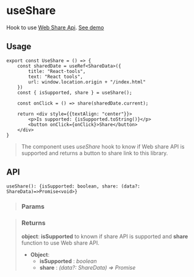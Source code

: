 # useShare
Hook to use [Web Share Api](https://developer.mozilla.org/en-US/docs/Web/API/Web_Share_API). [See demo](https://ndriadev.github.io/react-tools/#/hooks/api-dom/useShare)

## Usage

```tsx
export const UseShare = () => {
	const sharedDate = useRef<ShareData>({
		title: "React-tools",
		text: "React tools",
		url: window.location.origin + "/index.html"
	})
	const { isSupported, share } = useShare();

	const onClick = () => share(sharedDate.current);

	return <div style={{textAlign: "center"}}>
		<p>Is supported: {isSupported.toString()}</p>
		<button onClick={onClick}>Share</button>
	</div>
}
```

> The component uses _useShare_ hook to know if Web share API is supported and returns a button to share link to this library.


## API

```tsx
useShare(): {isSupported: boolean, share: (data?: ShareData)=>Promise<void>}
```

> ### Params
>
>
>

> ### Returns
>
> __object__: __isSupported__ to known if share API is supported and __share__ function to use Web share API.
> - __Object__:  
>     - __isSupported__ : _boolean_  
>     - __share__ : _(data?: ShareData) => Promise<void>_  
>